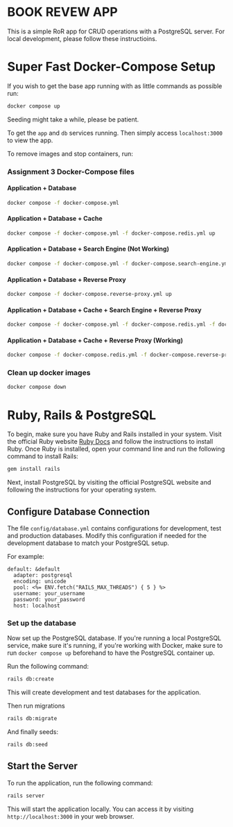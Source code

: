 # BOOK REVEW APP

This is a simple RoR app for CRUD operations with a PostgreSQL server. For local development, please follow these instructioins.


# Super Fast Docker-Compose Setup

If you wish to get the base app running with as little commands as possible run:

```bash
docker compose up
```

Seeding might take a while, please be patient.

To get the `app` and `db` services running. Then simply access `localhost:3000` to view the app.

To remove images and stop containers, run:

### Assignment 3 Docker-Compose files

#### Application + Database

```bash
docker compose -f docker-compose.yml
```

#### Application + Database + Cache

```bash
docker compose -f docker-compose.yml -f docker-compose.redis.yml up
```

#### Application + Database + Search Engine (Not Working)

```bash
docker compose -f docker-compose.yml -f docker-compose.search-engine.yml up
```
#### Application + Database + Reverse Proxy

```bash
docker compose -f docker-compose.reverse-proxy.yml up
```
#### Application + Database + Cache + Search Engine + Reverse Proxy


```bash
docker compose -f docker-compose.yml -f docker-compose.redis.yml -f docker-compose.search-engine.yml -f docker-compose.reverse-proxy.yml up
```
#### Application + Database + Cache + Reverse Proxy (Working)


```bash
docker compose -f docker-compose.redis.yml -f docker-compose.reverse-proxy.yml up
```
### Clean up docker images

```bash
docker compose down
```

# Ruby, Rails & PostgreSQL

To begin, make sure you have Ruby and Rails installed in your system. Visit the official Ruby website [Ruby Docs](https://www.ruby-lang.org/en/) and follow the instructions to install Ruby. Once Ruby is installed, open your command line and run the following command to install Rails:

```bash
gem install rails
```

Next, install PostgreSQL by visiting the official PostgreSQL website [](https://www.postgresql.org/) and following the instructions for your operating system.

## Configure Database Connection

The file `config/database.yml` contains configurations for development, test and production databases. Modify this configuration if needed for the development database to match your PostgreSQL setup.

For example:

```
default: &default
  adapter: postgresql
  encoding: unicode
  pool: <%= ENV.fetch("RAILS_MAX_THREADS") { 5 } %>
  username: your_username
  password: your_password
  host: localhost
```

### Set up the database

Now set up the PostgreSQL database. If you're running a local PostgreSQL service, make sure it's running, if you're working with Docker, make sure to run `docker compose up` beforehand to have the PostgreSQL container up.

Run the following command:

```bash
rails db:create
```

This will create development and test databases for the application.

Then run migrations

```bash
rails db:migrate
```

And finally seeds:

```bash
rails db:seed
```


## Start the Server

To run the application, run the following command:

```bash
rails server
```

This will start the application locally. You can access it by visiting `http://localhost:3000` in your web browser.
